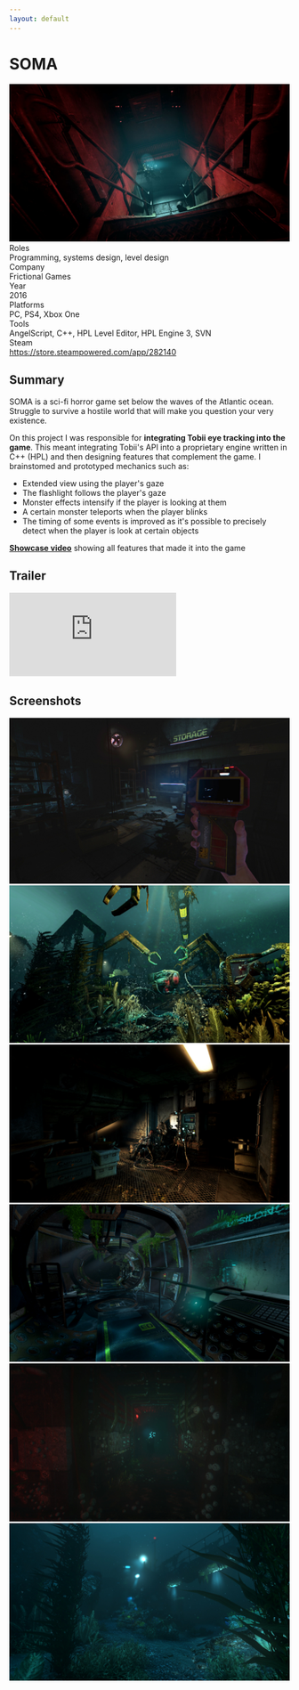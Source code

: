 ```yaml
---
layout: default
---
```

<div id="main">
    <div class="inner">
        <h1>SOMA</h1>
        <div class="row gtr-100">
            <div class="col-7"><span class="image fit"><img src="/images/soma/screen_01.jpg" alt=""></span></div>
            <div class="col-5 info-box">
                <div class="title">Roles</div>
                <div class="info">Programming, systems design, level design</div>
                <div class="title">Company</div>
                <div class="info">Frictional Games</div>
                <div class="title">Year</div>
                <div class="info">2016</div>
                <div class="title">Platforms</div>
                <div class="info">PC, PS4, Xbox One</div>
                <div class="title">Tools</div>
                <div class="info">AngelScript, C++, HPL Level Editor, HPL Engine 3, SVN</div>
                <div class="title">Steam</div>
                <div class="info"><a href="https://store.steampowered.com/app/282140">https://store.steampowered.com/app/282140</a>
                </div>
            </div>
        </div>
        <h2>Summary</h2>
        <p>SOMA is a sci-fi horror game set below the waves of the Atlantic ocean. Struggle to survive a hostile world
            that will make you question your very existence.</p>
        <p>On this project I was responsible for <b>integrating Tobii eye tracking into the game</b>. This meant
            integrating Tobii's API into a proprietary engine written in C++ (HPL) and then designing features that
            complement the game. I brainstomed and prototyped mechanics such as:</p>
        <ul>
            <li>Extended view using the player's gaze</li>
            <li>The flashlight follows the player's gaze</li>
            <li>Monster effects intensify if the player is looking at them</li>
            <li>A certain monster teleports when the player blinks</li>
            <li>The timing of some events is improved as it's possible to precisely detect when the player is look at
                certain objects</li>
        </ul>
        <p><b><a href="https://www.youtube.com/watch?v=MzyNTpS5QnM">Showcase video</a></b> showing all features that
            made it
            into the game</p>
        <h2>Trailer</h2>
        <div class="box alt">
            <div class="row aln-center gtr-uniform">
                <iframe class="yt_container" src="https://www.youtube.com/embed/cO8PLDh8UbE"
                    title="SOMA - Launch Trailer" frameborder="0"
                    allow="accelerometer; autoplay; clipboard-write; encrypted-media; gyroscope; picture-in-picture; web-share"
                    referrerpolicy="strict-origin-when-cross-origin" allowfullscreen></iframe>
            </div>
        </div>
        <h2>Screenshots</h2>
        <div class="box alt">
            <div class="row gtr-50">
                <div class="col-6 col-12-medium"><span class="image fit"><img src="/images/soma/screen_02.jpg"
                            alt=""></span></div>
                <div class="col-6 col-12-medium"><span class="image fit"><img src="/images/soma/screen_03.jpg"
                            alt=""></span></div>
                <div class="col-6 col-12-medium"><span class="image fit"><img src="/images/soma/screen_04.jpg"
                            alt=""></span></div>
                <div class="col-6 col-12-medium"><span class="image fit"><img src="/images/soma/screen_05.jpg"
                            alt=""></span></div>
                <div class="col-6 col-12-medium"><span class="image fit"><img src="/images/soma/screen_06.jpg"
                            alt=""></span></div>
                <div class="col-6 col-12-medium"><span class="image fit"><img src="/images/soma/screen_07.jpg"
                            alt=""></span></div>
            </div>
        </div>
    </div>
</div>